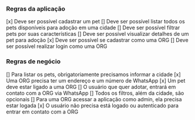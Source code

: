 ### Regras da aplicação

[x] Deve ser possível cadastrar um pet
[] Deve ser possível listar todos os pets disponíveis para adoção em uma cidade
[] Deve ser possível filtrar pets por suas características
[] Deve ser possível visualizar detalhes de um pet para adoção
[x] Deve ser possível se cadastrar como uma ORG
[] Deve ser possível realizar login como uma ORG

### Regras de negócio

[] Para listar os pets, obrigatoriamente precisamos informar a cidade
[x] Uma ORG precisa ter um endereço e um número de WhatsApp
[x] Um pet deve estar ligado a uma ORG
[] O usuário que quer adotar, entrará em contato com a ORG via WhatsApp
[] Todos os filtros, além da cidade, são opcionais
[] Para uma ORG acessar a aplicação como admin, ela precisa estar logada
[x] O usuário não precisa está logado ou autenticado para entrar em contato com a ORG